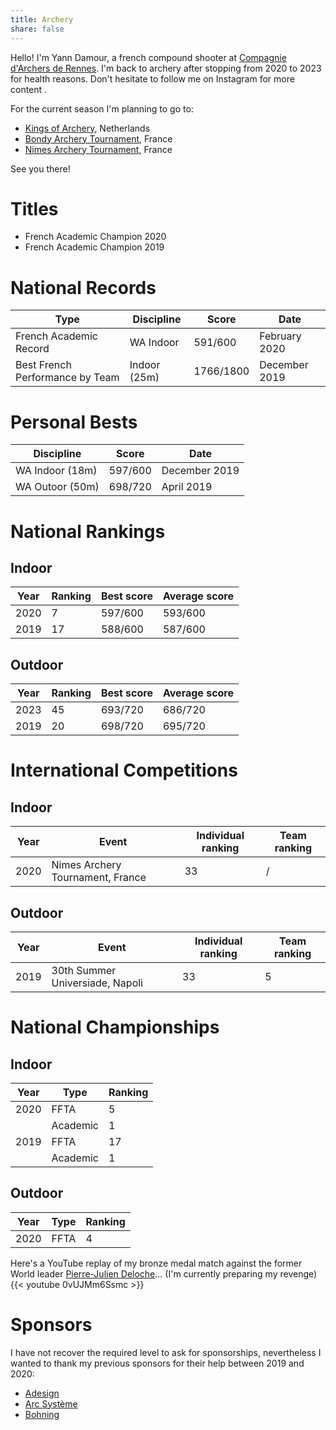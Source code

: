 ```yaml
---
title: Archery
share: false
---
```



Hello!
I'm Yann Damour, a french compound shooter at [Compagnie d'Archers de Rennes](https://www.facebook.com/archersderennes/).
I'm back to archery after stopping from 2020 to 2023
for health reasons. 
Don't hesitate to follow me on Instagram for more content [<i class="fa-brands fa-instagram"></i>](https://www.instagram.com/dr_yann_/).

For the current season I'm planning to go to:
- [Kings of Archery](https://www.kingsofarchery.com/), Netherlands
- [Bondy Archery Tournament](https://www.asbondy-archery.com/index.php/presentation), France
- [Nimes Archery Tournament](https://www.nimesarchery.com/), France

See you there!

# Titles
- French Academic Champion 2020
- French Academic Champion 2019

# National Records
| Type                            | Discipline   | Score     | Date          | 
|---------------------------------|--------------|-----------|---------------|
| French Academic Record          | WA Indoor    | 591/600   | February 2020 |
| Best French Performance by Team | Indoor (25m) | 1766/1800 | December 2019 |

# Personal Bests
| Discipline      | Score   | Date          |
|-----------------|---------|---------------|
| WA Indoor (18m) | 597/600 | December 2019 |
| WA Outoor (50m) | 698/720 | April 2019    |

# National Rankings
## Indoor
| Year | Ranking | Best score | Average score | 
|------|---------|------------|---------------|
| 2020 | 7       | 597/600    | 593/600       | 
| 2019 | 17      | 588/600    | 587/600       |
## Outdoor
| Year | Ranking | Best score | Average score |
|------|---------|------------|---------------|
| 2023 | 45      | 693/720    | 686/720       |
| 2019 | 20      | 698/720    | 695/720       |

# International Competitions
## Indoor
| Year | Event                            | Individual ranking | Team ranking |  
|------|----------------------------------|--------------------|--------------|
| 2020 | Nimes Archery Tournament, France | 33                 | /            | 

## Outdoor
| Year | Event                            | Individual ranking | Team ranking |  
|------|----------------------------------|--------------------|--------------|
| 2019 | 30th Summer Universiade, Napoli  | 33                 | 5            | 

# National Championships
## Indoor
| Year | Type     | Ranking |
|------|----------|---------|
| 2020 | FFTA     | 5       |
|      | Academic | 1       |
| 2019 | FFTA     | 17      |
|      | Academic | 1       |

## Outdoor
| Year | Type     | Ranking |
|------|----------|---------|
| 2020 | FFTA     | 4       |

Here's a YouTube replay of my bronze medal match against the former World leader [Pierre-Julien Deloche](https://www.pjdeloche.com/)...
(I'm currently preparing my revenge)
{{< youtube 0vUJMm6Ssmc >}}

# Sponsors
I have not recover the required level to ask for sponsorships, nevertheless 
I wanted to thank my previous sponsors for their help between 2019 and 2020:
- [Adesign](https://www.wraps-adesign.fr/)
- [Arc Système](https://www.arc-systeme.fr/)
- [Bohning](https://www.bohning.com/fr/)
